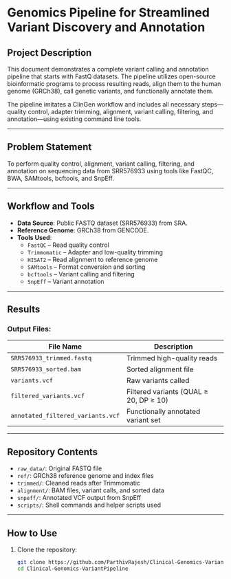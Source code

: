 #  Genomics Pipeline for Streamlined Variant Discovery and Annotation

## Project Description
This document demonstrates a complete variant calling and annotation pipeline that starts with FastQ datasets. The pipeline utilizes open-source bioinformatic programs to process resulting reads, align them to the human genome (GRCh38), call genetic variants, and functionally annotate them. 

The pipeline imitates a ClinGen workflow and includes all necessary steps—quality control, adapter trimming, alignment, variant calling, filtering, and annotation—using existing command line tools.

---

## Problem Statement
To perform quality control, alignment, variant calling, filtering, and annotation on sequencing data from SRR576933 using tools like FastQC, BWA, SAMtools, bcftools, and SnpEff.

---

## Workflow and Tools

- **Data Source**: Public FASTQ dataset (SRR576933) from SRA.
- **Reference Genome**: GRCh38 from GENCODE.
- **Tools Used**:
  - `FastQC` – Read quality control
  - `Trimmomatic` – Adapter and low-quality trimming
  - `HISAT2` – Read alignment to reference genome
  - `SAMtools` – Format conversion and sorting
  - `bcftools` – Variant calling and filtering
  - `SnpEff` – Variant annotation

---

## Results

### Output Files:
| File Name                          | Description                             |
|-----------------------------------|-----------------------------------------|
| `SRR576933_trimmed.fastq`         | Trimmed high-quality reads              |
| `SRR576933_sorted.bam`            | Sorted alignment file                   |
| `variants.vcf`                    | Raw variants called                     |
| `filtered_variants.vcf`           | Filtered variants (QUAL ≥ 20, DP ≥ 10)  |
| `annotated_filtered_variants.vcf` | Functionally annotated variant set      |


---

## Repository Contents

- `raw_data/`: Original FASTQ file
- `ref/`: GRCh38 reference genome and index files
- `trimmed/`: Cleaned reads after Trimmomatic
- `alignment/`: BAM files, variant calls, and sorted data
- `snpeff/`: Annotated VCF output from SnpEff
- `scripts/`: Shell commands and helper scripts used

---

## How to Use

1. Clone the repository:
   ```bash
   git clone https://github.com/ParthivRajesh/Clinical-Genomics-VariantPipeline.git
   cd Clinical-Genomics-VariantPipeline
